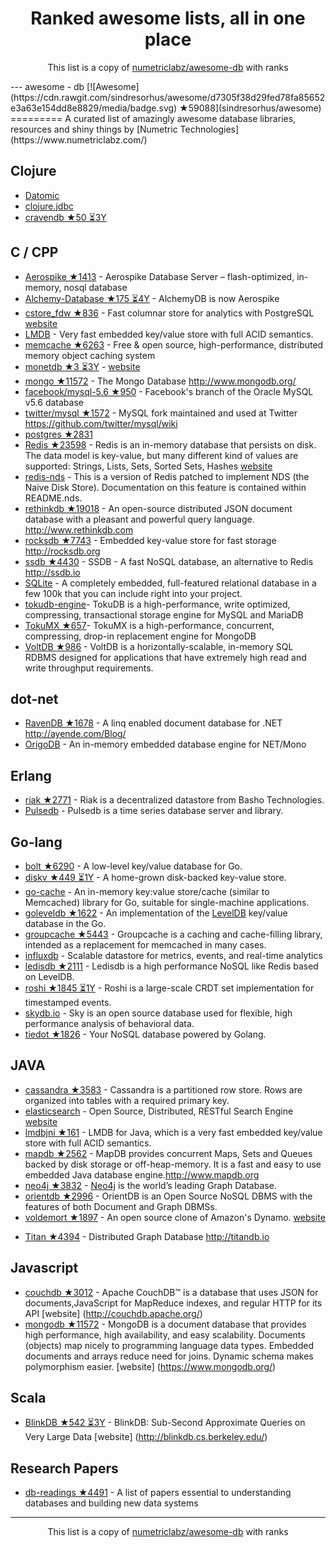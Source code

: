 <h1 align="center">
Ranked awesome lists, all in one place
</h1>
<p align="center">
	This list is a copy of <a href="numetriclabz/awesome-db">numetriclabz/awesome-db</a> with ranks
</p>
---
﻿awesome - db [![Awesome](https://cdn.rawgit.com/sindresorhus/awesome/d7305f38d29fed78fa85652e3a63e154dd8e8829/media/badge.svg) ★59088](sindresorhus/awesome)
=========
A curated list of amazingly awesome database libraries, resources and shiny things by [Numetric Technologies](https://www.numetriclabz.com/)

## Clojure

 * [Datomic](http://www.datomic.com/)
 * [clojure.jdbc](https://github.com/niwibe/clojure.jdbc)
 * [cravendb ★50 ⏳3Y](robashton/cravendb)

## C / CPP
* [Aerospike ★1413](aerospike/aerospike-server) - Aerospike Database Server – flash-optimized, in-memory, nosql database
* [Alchemy-Database ★175 ⏳4Y](JakSprats/Alchemy-Database) - AlchemyDB is now Aerospike
* [cstore_fdw ★836](citusdata/cstore_fdw) - Fast columnar store for analytics with PostgreSQL [website](http://citusdata.github.io/cstore_fdw/)
* [LMDB](http://symas.com/mdb/) - Very fast embedded key/value store with full ACID semantics.
* [memcache ★6263](memcached/memcached) - Free & open source, high-performance, distributed memory object caching system
* [monetdb ★3 ⏳3Y](snaga/monetdb) - [website](https://www.monetdb.org/)
* [mongo ★11572](mongodb/mongo) - The Mongo Database http://www.mongodb.org/
* [facebook/mysql-5.6 ★950](facebook/mysql-5.6) - Facebook's branch of the Oracle MySQL v5.6 database
* [twitter/mysql ★1572](twitter/mysql) - MySQL fork maintained and used at Twitter https://github.com/twitter/mysql/wiki
* [postgres ★2831](postgres/postgres)
* [Redis ★23598](antirez/redis) - Redis is an in-memory database that persists on disk. The data model is key-value, but many different kind of values are supported: Strings, Lists, Sets, Sorted Sets, Hashes [website](http://redis.io)
* [redis-nds](https://github.com/mpalmer/redis/tree/nds-2.6) - This is a version of Redis patched to implement NDS (the Naive Disk Store). Documentation on this feature is contained within README.nds.
* [rethinkdb ★19018](rethinkdb/rethinkdb) - An open-source distributed JSON document database with a pleasant and powerful query language. http://www.rethinkdb.com
* [rocksdb ★7743](facebook/rocksdb) - Embedded key-value store for fast storage http://rocksdb.org
* [ssdb ★4430](ideawu/ssdb) - SSDB - A fast NoSQL database, an alternative to Redis http://ssdb.io
* [SQLite](http://www.sqlite.org/) - A completely embedded, full-featured relational database in a few 100k that you can include right into your project.
* [tokudb-engine](https://github.com/Tokutek/tokudb-engine)- TokuDB is a high-performance, write optimized, compressing, transactional storage engine for MySQL and MariaDB
* [TokuMX ★657](Tokutek/mongo)- TokuMX is a high-performance, concurrent, compressing, drop-in replacement engine for MongoDB
* [VoltDB ★986](VoltDB/voltdb) - VoltDB is a horizontally-scalable, in-memory SQL RDBMS designed for applications that have extremely high read and write throughput requirements.


## dot-net

* [RavenDB ★1678](ravendb/ravendb) - A linq enabled document database for .NET http://ayende.com/Blog/
* [OrigoDB](http://dev.origodb.com) - An in-memory embedded database engine for NET/Mono

## Erlang

* [riak ★2771](basho/riak) - Riak is a decentralized datastore from Basho Technologies.
* [Pulsedb](http://pulsedb.io) - Pulsedb is a time series database server and library.

## Go-lang

* [bolt ★6290](boltdb/bolt) - A low-level key/value database for Go.
* [diskv ★449 ⏳1Y](peterbourgon/diskv) - A home-grown disk-backed key-value store.
* [go-cache](https://github.com/pmylund/go-cache) - An in-memory key:value store/cache (similar to Memcached) library for Go, suitable for single-machine applications.
* [goleveldb ★1622](syndtr/goleveldb) - An implementation of the [LevelDB](https://code.google.com/p/leveldb/) key/value database in the Go.
* [groupcache ★5443](golang/groupcache) - Groupcache is a caching and cache-filling library, intended as a replacement for memcached in many cases.
* [influxdb](https://github.com/influxdb/influxdb) - Scalable datastore for metrics, events, and real-time analytics
* [ledisdb ★2111](siddontang/ledisdb) - Ledisdb is a high performance NoSQL like Redis based on LevelDB.
* [roshi ★1845 ⏳1Y](soundcloud/roshi) - Roshi is a large-scale CRDT set implementation for timestamped events.
* [skydb.io](https://github.com/skydb/sky) - Sky is an open source database used for flexible, high performance analysis of behavioral data.
* [tiedot ★1826](HouzuoGuo/tiedot) - Your NoSQL database powered by Golang.



## JAVA
* [cassandra ★3583](apache/cassandra) - Cassandra is a partitioned row store. Rows are organized into tables with a required primary key.
* [elasticsearch](https://github.com/elasticsearch/elasticsearch) - Open Source, Distributed, RESTful Search Engine [website](http://elasticsearch.org)
* [lmdbjni ★161](deephacks/lmdbjni) - LMDB for Java, which is a very fast embedded key/value store with full ACID semantics.
* [mapdb ★2562](jankotek/MapDB) - MapDB provides concurrent Maps, Sets and Queues backed by disk storage or off-heap-memory. It is a fast and easy to use embedded Java database engine.http://www.mapdb.org
* [neo4j ★3832](neo4j/neo4j) - [Neo4j](http://neo4j.org) is the world’s leading Graph Database.
* [orientdb ★2996](orientechnologies/orientdb) - OrientDB is an Open Source NoSQL DBMS with the features of both Document and Graph DBMSs.
* [voldemort ★1897](voldemort/voldemort) - An open source clone of Amazon's Dynamo. [website](http://project-voldemort.com)
- [Titan ★4394](thinkaurelius/titan) - Distributed Graph Database http://titandb.io


## Javascript
* [couchdb ★3012](apache/couchdb) - Apache CouchDB™ is a database that uses JSON for documents,JavaScript for MapReduce indexes, and regular HTTP for its API [website] (http://couchdb.apache.org/)
* [mongodb ★11572](mongodb/mongo) - MongoDB is a document database that provides high performance, high availability, and easy scalability. Documents (objects) map nicely to programming language data types. Embedded documents and arrays reduce need for joins. Dynamic schema makes polymorphism easier. [website] (https://www.mongodb.org/)



## Scala
* [BlinkDB ★542 ⏳3Y](sameeragarwal/blinkdb) - BlinkDB: Sub-Second Approximate Queries on Very Large Data [website]	(http://blinkdb.cs.berkeley.edu/)

## Research Papers
* [db-readings ★4491](rxin/db-readings) - A list of papers essential to understanding databases and building new data systems
---
<p align="center">
	This list is a copy of <a href="numetriclabz/awesome-db">numetriclabz/awesome-db</a> with ranks
</p>
